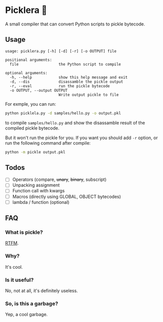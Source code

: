 # Picklera 🐰

A small compiler that can convert Python scripts to pickle bytecode. 

## Usage

```
usage: picklera.py [-h] [-d] [-r] [-o OUTPUT] file

positional arguments:
  file                  the Python script to compile

optional arguments:
  -h, --help            show this help message and exit
  -d, --dis             disassamble the pickle output
  -r, --eval            run the pickle bytecode
  -o OUTPUT, --output OUTPUT
                        Write output pickle to file
```

For exmple, you can run:

```sh
python picklela.py -d samples/hello.py -o output.pkl
```

to compile `samples/hello.py` and show the disassamble result of the compiled pickle bytecode. 

But it won't run the pickle for you. If you want you should add `-r` option, or run the following command after compile:

```sh
python -m pickle output.pkl
```

## Todos

- [ ] Operators (compare, <s>unary</s>, <s>binary</s>, subscript)
- [ ] Unpacking assignment
- [ ] Function call with kwargs
- [ ] Macros (directly using GLOBAL, OBJECT bytecodes)
- [ ] lambda / function (optional)

## FAQ

### What is pickle?

[RTFM](https://docs.python.org/3/library/pickle.html).

### Why?

It's cool.

### Is it useful?

No, not at all, it's definitely useless.

### So, is this a garbage?

Yep, a cool garbage.

